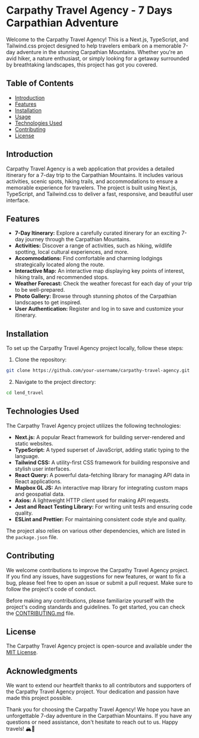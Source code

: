 # Carpathy Travel Agency - 7 Days Carpathian Adventure

Welcome to the Carpathy Travel Agency! This is a Next.js, TypeScript, and Tailwind.css project designed to help travelers embark on a memorable 7-day adventure in the stunning Carpathian Mountains. Whether you're an avid hiker, a nature enthusiast, or simply looking for a getaway surrounded by breathtaking landscapes, this project has got you covered.

## Table of Contents

- [Introduction](#introduction)
- [Features](#features)
- [Installation](#installation)
- [Usage](#usage)
- [Technologies Used](#technologies-used)
- [Contributing](#contributing)
- [License](#license)

## Introduction

Carpathy Travel Agency is a web application that provides a detailed itinerary for a 7-day trip to the Carpathian Mountains. It includes various activities, scenic spots, hiking trails, and accommodations to ensure a memorable experience for travelers. The project is built using Next.js, TypeScript, and Tailwind.css to deliver a fast, responsive, and beautiful user interface.

## Features

- **7-Day Itinerary:** Explore a carefully curated itinerary for an exciting 7-day journey through the Carpathian Mountains.
- **Activities:** Discover a range of activities, such as hiking, wildlife spotting, local cultural experiences, and more.
- **Accommodations:** Find comfortable and charming lodgings strategically located along the route.
- **Interactive Map:** An interactive map displaying key points of interest, hiking trails, and recommended stops.
- **Weather Forecast:** Check the weather forecast for each day of your trip to be well-prepared.
- **Photo Gallery:** Browse through stunning photos of the Carpathian landscapes to get inspired.
- **User Authentication:** Register and log in to save and customize your itinerary.

## Installation

To set up the Carpathy Travel Agency project locally, follow these steps:

1. Clone the repository:

```bash
git clone https://github.com/your-username/carpathy-travel-agency.git

```

2. Navigate to the project directory:

```bash
cd lend_travel

```

## Technologies Used

The Carpathy Travel Agency project utilizes the following technologies:

- **Next.js:** A popular React framework for building server-rendered and static websites.
- **TypeScript:** A typed superset of JavaScript, adding static typing to the language.
- **Tailwind CSS:** A utility-first CSS framework for building responsive and stylish user interfaces.
- **React Query:** A powerful data-fetching library for managing API data in React applications.
- **Mapbox GL JS:** An interactive map library for integrating custom maps and geospatial data.
- **Axios:** A lightweight HTTP client used for making API requests.
- **Jest and React Testing Library:** For writing unit tests and ensuring code quality.
- **ESLint and Prettier:** For maintaining consistent code style and quality.

The project also relies on various other dependencies, which are listed in the `package.json` file.

## Contributing

We welcome contributions to improve the Carpathy Travel Agency project. If you find any issues, have suggestions for new features, or want to fix a bug, please feel free to open an issue or submit a pull request. Make sure to follow the project's code of conduct.

Before making any contributions, please familiarize yourself with the project's coding standards and guidelines. To get started, you can check the [CONTRIBUTING.md](CONTRIBUTING.md) file.

## License

The Carpathy Travel Agency project is open-source and available under the [MIT License](LICENSE).

## Acknowledgments

We want to extend our heartfelt thanks to all contributors and supporters of the Carpathy Travel Agency project. Your dedication and passion have made this project possible.

Thank you for choosing the Carpathy Travel Agency! We hope you have an unforgettable 7-day adventure in the Carpathian Mountains. If you have any questions or need assistance, don't hesitate to reach out to us. Happy travels! 🏔️🚗


